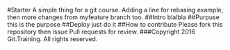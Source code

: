 #Starter
A simple thing for a git course. Adding a line for rebasing example, then more changes from myfeature branch too.
##Intro
blalbla
##Purpuse
this is the purpose
##Deploy
just do it
##How to contribute
Please fork this repository then issue Pull requests for review.
###Copyright
2016 Git.Training. All rights reserved.